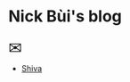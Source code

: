 # Nick Bùi's blog

<span style="font-size:29px;position:relative;bottom:-3px;display:inline-block;">✉</span><a id="email" href="#" class="cryptedmail"
   data-name="kimegitee"
   data-domain="gmail"
   data-tld="com"
   onclick="window.location.href = 'mailto:' + this.dataset.name + '@' + this.dataset.domain + '.' + this.dataset.tld; return false;"></a>

- [Shiva](posts/shiva)
